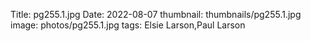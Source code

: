 Title: pg255.1.jpg
Date: 2022-08-07
thumbnail: thumbnails/pg255.1.jpg
image: photos/pg255.1.jpg
tags: Elsie Larson,Paul Larson
